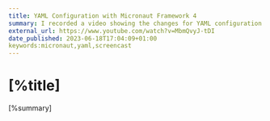```yaml
---
title: YAML Configuration with Micronaut Framework 4
summary: I recorded a video showing the changes for YAML configuration in Micronaut Framework 4.
external_url: https://www.youtube.com/watch?v=MbmQvyJ-tDI
date_published: 2023-06-18T17:04:09+01:00
keywords:micronaut,yaml,screencast
---
```


# [%title]

[%summary]
